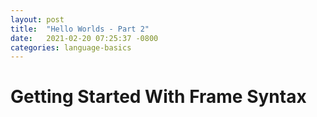```yaml
---
layout: post
title:  "Hello Worlds - Part 2"
date:   2021-02-20 07:25:37 -0800
categories: language-basics
---
```


# Getting Started With Frame Syntax
